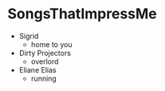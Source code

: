 # SongsThatImpressMe

- Sigrid
  - home to you
- Dirty Projectors
  - overlord
- Eliane Elias
  - running
